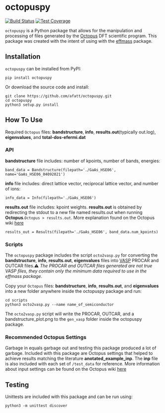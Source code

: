 # octopuspy

[![Build Status](https://travis-ci.com/afatt/octopuspy.svg?token=vuSwZWN5GqEyqapXM9jc&branch=master)](https://travis-ci.com/afatt/octopuspy)
[![Test Coverage](https://api.codeclimate.com/v1/badges/4fc9872ae9f9c1327c21/test_coverage)](https://codeclimate.com/github/afatt/octopuspy/test_coverage)

`octopuspy` is a Python package that allows for the manipulation and processing of files generated by the [Octopus](https://octopus-code.org/wiki/Main_Page) DFT scientific program. This package was created with the intent of using with the [effmass](https://github.com/lucydot/effmass) package.

## Installation

`octopuspy` can be installed from PyPI:

    pip install octopuspy

Or download the source code and install:

    git clone https://github.com/afatt/octopuspy.git
    cd octopuspy
    python3 setup.py install

## How To Use

Required `Octopus` files: **bandstructure**, **info**, **results.out**(typically out.log), **eigenvalues**, and **total-dos-efermi.dat**

### API

**bandstructure**
file includes: number of kpoints, number of bands, energies:

    band_data = Bandstructure(filepath='./GaAs_HSE06', name='GaAs_HSE06_04092021')

**info** file includes: direct lattice vector, reciprocal lattice vector, and number of ions:

    info_data = Info(filepath='./GaAs_HSE06')

**results.out** file includes: kpoint weights. **results.out** is obtained by redirecting the stdout to a new file named results.out when running **Octopus**.`Octopus > results.out`. More explanation found on the Octopus wiki [here](https://octopus-code.org/wiki/Manual:Running_Octopus)

    results_out = Results(filepath='./GaAs_HSE06', band_data.num_kpoints)

### Scripts

The `octopuspy` package includes the script `octo2vasp.py` for converting the **bandstructure**, **info**, **results.out**, **eigenvalues** files into [VASP](https://www.vasp.at/) PROCAR and OUTCAR files.⚠️ *The PROCAR and OUTCAR files generated are not true VASP files, they contain only the minimum data required to use in the effmass package*.

Copy your `Octopus` files: **bandstructure**, **info**, **results.out**, and **eigenvalues** into a new folder anywhere inside the octopuspy package and run:

	cd scripts
	python3 octo2vasp.py --name name_of_semiconductor

The `octo2vasp.py` script will write the PROCAR, OUTCAR, and a bandstructure_plot.png to the `gen_vasp` folder inside the octopuspy package.

### Recommended Octopus Settings

Garbage in equals garbage out and testing this package produced a lot of garbage. Included with this package are Octopus settings that helped to achieve results matching the literature **anotated_example_inp**. The **inp** file is also included with each set of `/test_data` for reference. More information about input settings can be found on the Octopus wiki [here](https://octopus-code.org/wiki/Manual:Input_file)

## Testing

Unittests are included with this package and can be run using:

    python3 -m unittest discover
